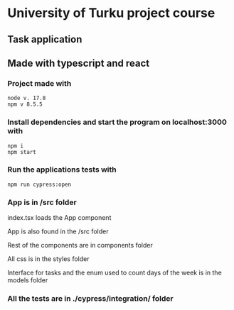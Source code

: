 # University of Turku project course

## Task application

## Made with typescript and react

### Project made with

```
node v. 17.8
npm v 8.5.5
```

### Install dependencies and start the program on localhost:3000 with

```
npm i
npm start
```

### Run the applications tests with

```
npm run cypress:open
```

### App is in /src folder

index.tsx loads the App component

App is also found in the /src folder

Rest of the components are in components folder

All css is in the styles folder

Interface for tasks and the enum used to count days of the week is in the models folder

### All the tests are in ./cypress/integration/ folder
